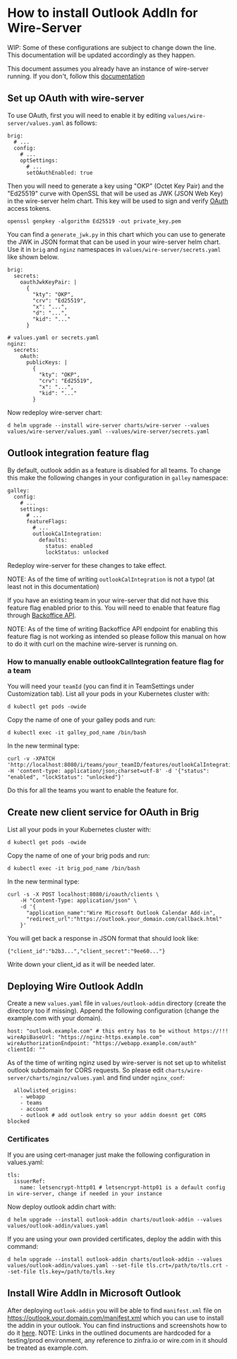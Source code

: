 # How to install Outlook AddIn for Wire-Server

WIP: Some of these configurations are subject to change down the line. This documentation will be updated accordingly as they happen.

This document assumes you already have an instance of wire-server running. If you don't, follow this [documentation](https://github.com/wireapp/wire-server-deploy/blob/master/offline/docs.md)

## Set up OAuth with wire-server

To use OAuth, first you will need to enable it by editing `values/wire-server/values.yaml` as follows:

```
brig:
  # ...
  config:
    # ...
    optSettings:
      # ...
      setOAuthEnabled: true
```

Then you will need to generate a key using "OKP" (Octet Key Pair) and the "Ed25519" curve with OpenSSL that will be used as JWK (JSON Web Key) in the wire-server helm chart. This key will be used to sign and verify [OAuth](https://docs.wire.com/developer/reference/oauth.html#setting-up-public-and-private-keys) access tokens.

```
openssl genpkey -algorithm Ed25519 -out private_key.pem
```

You can find a `generate_jwk.py` in this chart which you can use to generate the JWK in JSON format that can be used in your wire-server helm chart. Use it in `brig` and `nginz` namespaces in `values/wire-server/secrets.yaml` like shown below.

```
brig:
  secrets:
    oauthJwkKeyPair: |
      {
        "kty": "OKP",
        "crv": "Ed25519",
        "x": "...",
        "d": "...",
        "kid": "..."
      }
```

```
# values.yaml or secrets.yaml
nginz:
  secrets:
    oAuth:
      publicKeys: |
        {
          "kty": "OKP",
          "crv": "Ed25519",
          "x": "...",
          "kid": "..."
        }
```

Now redeploy wire-server chart:

```
d helm upgrade --install wire-server charts/wire-server --values values/wire-server/values.yaml --values/wire-server/secrets.yaml
```

## Outlook integration feature flag

By default, outlook addin as a feature is disabled for all teams. To change this make the following changes in your configuration in `galley` namespace:

```
galley:
  config:
    # ...
    settings:
      # ...
      featureFlags:
        # ...
        outlookCalIntegration:
          defaults:
            status: enabled
            lockStatus: unlocked
```

Redeploy wire-server for these changes to take effect.

NOTE: As of the time of writing `outlookCalIntegration` is not a typo! (at least not in this documentation)

If you have an existing team in your wire-server that did not have this feature flag enabled prior to this. You will need to enable that feature flag through [Backoffice API](https://github.com/wireapp/wire-server/tree/05778a2b14ac5aaffca937d6e2cdd9b7b5f3106d/charts/backoffice).

NOTE: As of the time of writing Backoffice API endpoint for enabling this feature flag is not working as intended so please follow this manual on how to do it with curl on the machine wire-server is running on.

### How to manually enable outlookCalIntegration feature flag for a team

You will need your `teamId` (you can find it in TeamSettings under Customization tab).
List all your pods in your Kubernetes cluster with:

```
d kubectl get pods -owide
```

Copy the name of one of your galley pods and run:

```
d kubectl exec -it galley_pod_name /bin/bash
```

In the new terminal type:

```
curl -v -XPATCH 'http://localhost:8080/i/teams/your_teamID/features/outlookCalIntegration' -H 'content-type: application/json;charset=utf-8' -d '{"status": "enabled", "lockStatus": "unlocked"}'
```

Do this for all the teams you want to enable the feature for.

## Create new client service for OAuth in Brig

List all your pods in your Kubernetes cluster with:

```
d kubectl get pods -owide
```

Copy the name of one of your brig pods and run:

```
d kubectl exec -it brig_pod_name /bin/bash
```

In the new terminal type:

```
curl -s -X POST localhost:8080/i/oauth/clients \
    -H "Content-Type: application/json" \
    -d '{
      "application_name":"Wire Microsoft Outlook Calendar Add-in",
      "redirect_url":"https://outlook.your_domain.com/callback.html"
    }'
```

You will get back a response in JSON format that should look like:

```
{"client_id":"b2b3...","client_secret":"9ee60..."}
```

Write down your client_id as it will be needed later.

## Deploying Wire Outlook AddIn

Create a new `values.yaml` file in `values/outlook-addin` directory (create the directory too if missing).
Append the following configuration (change the example.com with your domain).

```
host: "outlook.example.com" # this entry has to be without https://!!!
wireApiBaseUrl: "https://nginz-https.example.com"
wireAuthorizationEndpoint: "https://webapp.example.com/auth"
clientId: ""
```

As of the time of writing nginz used by wire-server is not set up to whitelist outlook subdomain for CORS requests. So please edit `charts/wire-server/charts/nginz/values.yaml` and find under `nginx_conf`:

```
  allowlisted_origins:
    - webapp
    - teams
    - account
    - outlook # add outlook entry so your addin doesnt get CORS blocked
```

### Certificates

If you are using cert-manager just make the following configuration in values.yaml:

```
tls:
  issuerRef:
    name: letsencrypt-http01 # letsencrypt-http01 is a default config in wire-server, change if needed in your instance
```

Now deploy outlook addin chart with:

```
d helm upgrade --install outlook-addin charts/outlook-addin --values values/outlook-addin/values.yaml
```

If you are using your own provided certificates, deploy the addin with this command:

```
d helm upgrade --install outlook-addin charts/outlook-addin --values values/outlook-addin/values.yaml --set-file tls.crt=/path/to/tls.crt --set-file tls.key=/path/to/tls.key
```

## Install Wire AddIn in Microsoft Outlook

After deploying `outlook-addin` you will be able to find `manifest.xml` file on https://outlook.your.domain.com/manifest.xml which you can use to install the addin in your outlook. You can find instructions and screenshots how to do it [here](https://github.com/tlebon/outlook-addin/blob/staging/README.md#how-to-install-the-add-in-in-ms-outlook).
NOTE: Links in the outlined documents are hardcoded for a testing/prod environment, any reference to zinfra.io or wire.com in it should be treated as example.com.
